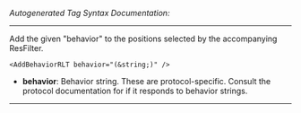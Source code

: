 _Autogenerated Tag Syntax Documentation:_

---
Add the given "behavior" to the positions selected by the accompanying ResFilter.

```
<AddBehaviorRLT behavior="(&string;)" />
```

-   **behavior**: Behavior string. These are protocol-specific. Consult the protocol documentation for if it responds to behavior strings.

---
